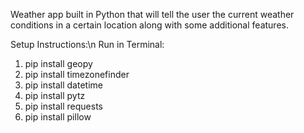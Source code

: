 Weather app built in Python that will tell the user the current weather conditions in a certain location along with some additional features.

Setup Instructions:\n
Run in Terminal: 
  1. pip install geopy
  2. pip install timezonefinder
  3. pip install datetime
  4. pip install pytz
  5. pip install requests
  6. pip install pillow
